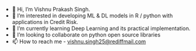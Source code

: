 - 👋 Hi, I’m Vishnu Prakash Singh.
- 👀 I’m interested in developing ML & DL models in R / python with applications in Credit Risk.
- 🌱 I’m currently learning Deep Learning and its practical implementation.
- 💞️ I’m looking to collaborate on python open source libraries
- 📫 How to reach me - vishnu.singh25@rediffmail.com

<!---
Vishnu1183/Vishnu1183 is a ✨ special ✨ repository because its `README.md` (this file) appears on your GitHub profile.
You can click the Preview link to take a look at your changes.
--->
